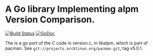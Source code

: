
# A Go library Implementing alpm Version Comparison.

[![Build Status](https://travis-ci.org/ginabythebay/alpm.svg?branch=master)](https://travis-ci.org/ginabythebay/alpm) [![GoDoc](https://godoc.org/github.com/ginabythebay/alpm?status.svg)](https://godoc.org/github.com/ginabythebay/alpm)

The is a go port of the C code in version.c, in libalpm, which is part of pacman.  See `git://projects.archlinux.org/pacman.git`, tag v5.0.1.
